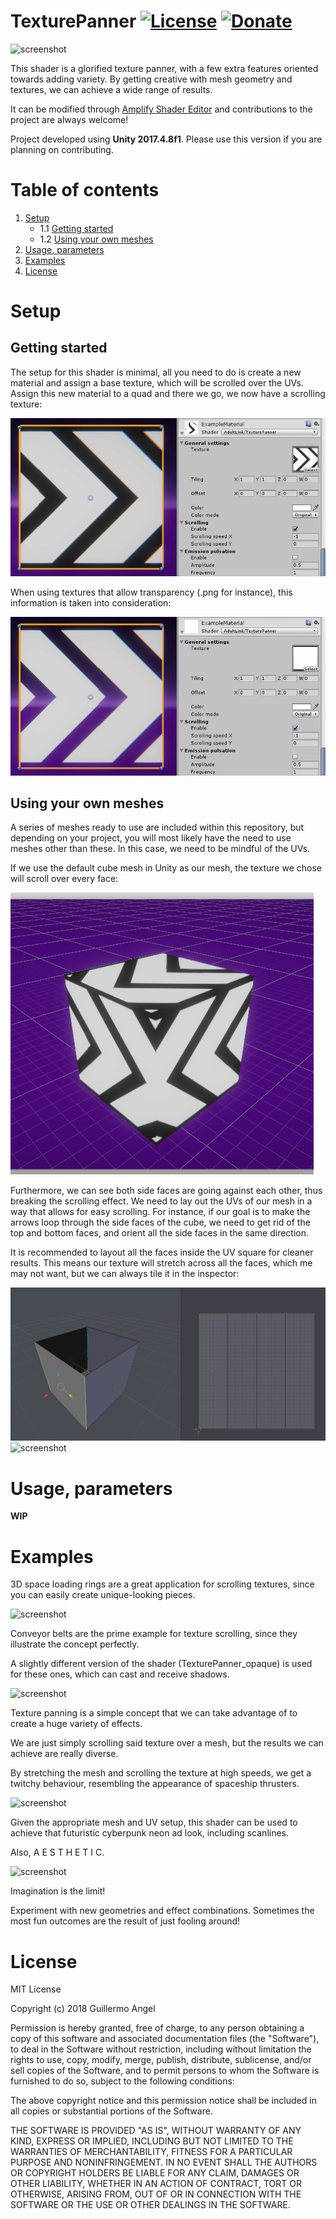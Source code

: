 # TexturePanner [![License](https://img.shields.io/badge/License-MIT-lightgrey.svg?style=flat)](http://adultlink.mit-license.org) [![Donate](https://img.shields.io/badge/Donate-PayPal-green.svg)](https://www.paypal.me/adultlink/5usd)
![screenshot](Screenshots/Misc.gif)

This shader is a glorified texture panner, with a few extra features oriented towards adding variety. By getting creative with mesh geometry and textures, we can achieve a wide range of results.

It can be modified through [Amplify Shader Editor](http://amplify.pt/unity/amplify-shader-editor) and contributions to the project are always welcome!

Project developed using **Unity 2017.4.8f1**. Please use this version if you are planning on contributing.

# Table of contents
1. [Setup](#setup)
   - 1.1 [Getting started](#getting-started)
   - 1.2 [Using your own meshes](#using-your-own-meshes)
2. [Usage, parameters](#usage-parameters)
3. [Examples](#examples)
4. [License](#license)

# Setup
## Getting started
The setup for this shader is minimal, all you need to do is create a new material and assign a base texture, which will be scrolled over the UVs. Assign this new material to a quad and there we go, we now have a scrolling texture:

![screenshot](Screenshots/BasicExample.gif)

When using textures that allow transparency (.png for instance), this information is taken into consideration:

![screenshot](Screenshots/BasicExample2.gif)

## Using your own meshes

A series of meshes ready to use are included within this repository, but depending on your project, you will most likely have the need to use meshes other than these. In this case, we need to be mindful of the UVs.

If we use the default cube mesh in Unity as our mesh, the texture we chose will scroll over every face:

![screenshot](Screenshots/BasicExample3.gif)

Furthermore, we can see both side faces are going against each other, thus breaking the scrolling effect. We need to lay out the UVs of our mesh in a way that allows for easy scrolling. For instance, if our goal is to make the arrows loop through the side faces of the cube, we need to get rid of the top and bottom faces, and orient all the side faces in the same direction.

It is recommended to layout all the faces inside the UV square for cleaner results. This means our texture will stretch across all the faces, which me may not want, but we can always tile it in the inspector:

![screenshot](Screenshots/BlenderCubeUVs.gif)
![screenshot](Screenshots/BlenderCubeExample.gif)

# Usage, parameters

**WIP**

# Examples

3D space loading rings are a great application for scrolling textures, since you can easily create unique-looking pieces.

![screenshot](Screenshots/LoadingRings.gif)

Conveyor belts are the prime example for texture scrolling, since they illustrate the concept perfectly.

A slightly different version of the shader (TexturePanner_opaque) is used for these ones, which can cast and receive shadows.

![screenshot](Screenshots/ConveyorBelts.gif)

Texture panning is a simple concept that we can take advantage of to create a huge variety of effects.

We are just simply scrolling said texture over a mesh, but the results we can achieve are really diverse.

By stretching the mesh and scrolling the texture at high speeds, we get a twitchy behaviour, resembling the appearance of spaceship thrusters.

![screenshot](Screenshots/ThrustersExample.gif)

Given the appropriate mesh and UV setup, this shader can be used to achieve that futuristic cyberpunk neon ad look, including scanlines.

Also, A E S T H E T I C.

![screenshot](Screenshots/Buildings.gif)

Imagination is the limit!

Experiment with new geometries and effect combinations. Sometimes the most fun outcomes are the result of just fooling around!

# License
MIT License

Copyright (c) 2018 Guillermo Angel

Permission is hereby granted, free of charge, to any person obtaining a copy
of this software and associated documentation files (the "Software"), to deal
in the Software without restriction, including without limitation the rights
to use, copy, modify, merge, publish, distribute, sublicense, and/or sell
copies of the Software, and to permit persons to whom the Software is
furnished to do so, subject to the following conditions:

The above copyright notice and this permission notice shall be included in all
copies or substantial portions of the Software.

THE SOFTWARE IS PROVIDED "AS IS", WITHOUT WARRANTY OF ANY KIND, EXPRESS OR
IMPLIED, INCLUDING BUT NOT LIMITED TO THE WARRANTIES OF MERCHANTABILITY,
FITNESS FOR A PARTICULAR PURPOSE AND NONINFRINGEMENT. IN NO EVENT SHALL THE
AUTHORS OR COPYRIGHT HOLDERS BE LIABLE FOR ANY CLAIM, DAMAGES OR OTHER
LIABILITY, WHETHER IN AN ACTION OF CONTRACT, TORT OR OTHERWISE, ARISING FROM,
OUT OF OR IN CONNECTION WITH THE SOFTWARE OR THE USE OR OTHER DEALINGS IN THE
SOFTWARE.

